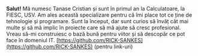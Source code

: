 **Salut!** 
 Mă numesc Tanase Cristian și sunt în primul an la Calculatoare, la FIESC, USV. Am ales această specializare pentru că îmi place tot ce ține de tehnologie și programare. Sunt la început, dar sunt curios să învăț cât mai multe și să mă implic în proiecte care să mă ajute să cresc profesional. Vreau să-mi construiesc o bază bună pentru viitor și să descopăr ce pot face în domeniul IT.
[https://github.com/RICK-SANKES](https://github.com/RICK-SANKES) (pentru link-uri)